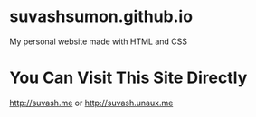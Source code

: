 # suvashsumon.github.io
My personal website made with HTML and CSS

# You Can Visit This Site Directly
http://suvash.me
or
http://suvash.unaux.me